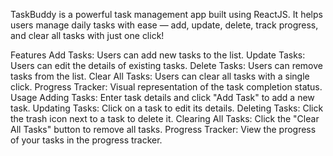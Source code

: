 TaskBuddy is a powerful task management app built using ReactJS. It helps users manage daily tasks with ease — add, update, delete, track progress, and clear all tasks with just one click!

Features
Add Tasks: Users can add new tasks to the list.
Update Tasks: Users can edit the details of existing tasks.
Delete Tasks: Users can remove tasks from the list.
Clear All Tasks: Users can clear all tasks with a single click.
Progress Tracker: Visual representation of the task completion status.
Usage
Adding Tasks: Enter task details and click "Add Task" to add a new task.
Updating Tasks: Click on a task to edit its details.
Deleting Tasks: Click the trash icon next to a task to delete it.
Clearing All Tasks: Click the "Clear All Tasks" button to remove all tasks.
Progress Tracker: View the progress of your tasks in the progress tracker.
